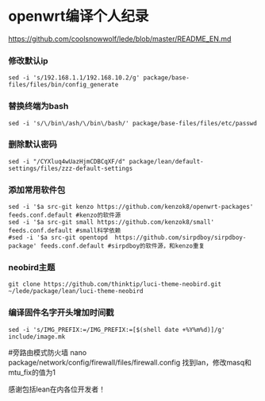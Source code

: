 # openwrt编译个人纪录

https://github.com/coolsnowwolf/lede/blob/master/README_EN.md

### 修改默认ip
```shell
sed -i 's/192.168.1.1/192.168.10.2/g' package/base-files/files/bin/config_generate
```

### 替换终端为bash
```shell
sed -i 's/\/bin\/ash/\/bin\/bash/' package/base-files/files/etc/passwd
```

### 删除默认密码
```shell
sed -i "/CYXluq4wUazHjmCDBCqXF/d" package/lean/default-settings/files/zzz-default-settings
```

### 添加常用软件包
```shell
sed -i '$a src-git kenzo https://github.com/kenzok8/openwrt-packages' feeds.conf.default #kenzo的软件源
sed -i '$a src-git small https://github.com/kenzok8/small' feeds.conf.default #small科学依赖
#sed -i '$a src-git opentopd  https://github.com/sirpdboy/sirpdboy-package' feeds.conf.default #sirpdboy的软件源，和kenzo重复
```

### neobird主题
```shell
git clone https://github.com/thinktip/luci-theme-neobird.git  ~/lede/package/lean/luci-theme-neobird
```

### 编译固件名字开头增加时间戳
```shell
sed -i 's/IMG_PREFIX:=/IMG_PREFIX:=[$(shell date +%Y%m%d)]/g' include/image.mk
```

#旁路由模式防火墙
nano package/network/config/firewall/files/firewall.config
找到lan，修改masq和mtu_fix的值为1



感谢包括lean在内各位开发者！
